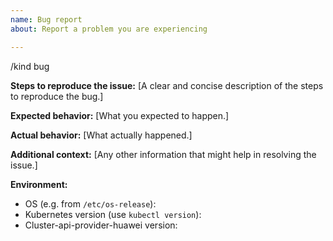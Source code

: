 ```yaml
---
name: Bug report
about: Report a problem you are experiencing

---
```


/kind bug

**Steps to reproduce the issue:**
[A clear and concise description of the steps to reproduce the bug.]

**Expected behavior:**
[What you expected to happen.]

**Actual behavior:**
[What actually happened.]

**Additional context:**
[Any other information that might help in resolving the issue.]

**Environment:**

- OS (e.g. from `/etc/os-release`):
- Kubernetes version (use `kubectl version`):
- Cluster-api-provider-huawei version:
